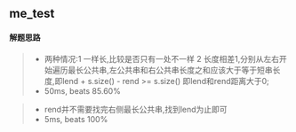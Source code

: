 ## me_test
#### 解题思路

>* 两种情况:1 一样长,比较是否只有一处不一样 2 长度相差1,分别从左右开始遍历最长公共串,左公共串和右公共串长度之和应该大于等于短串长度,即lend + s.size() - rend >= s.size() 即lend和rend距离大于0;
>* 50ms, beats 85.60%

>* rend并不需要找完右侧最长公共串,找到lend为止即可
>* 5ms, beats 100%